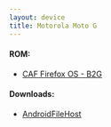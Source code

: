 ```yaml
---
layout: device
title: Motorola Moto G
---
```


#### ROM:

- [CAF Firefox OS - B2G](http://www.modaco.com/topic/372487-caf-firefox-os-b2g/)

#### Downloads:

- [AndroidFileHost](https://www.androidfilehost.com/?w=files&flid=89694)
